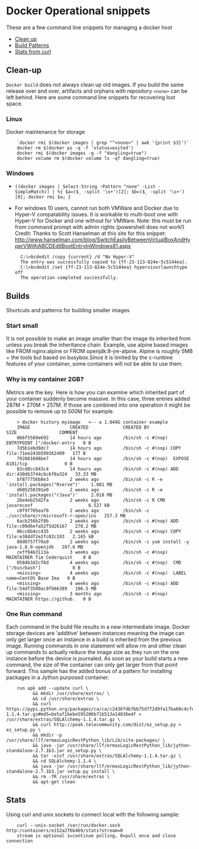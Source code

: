 # Docker Operational snippets
These are a few command line snippets for managing a docker host

* [Clean up](#clean-up)
* [Build Patterns](#builds)
* [Stats from curl](#stats)

## Clean-up
`Docker build` does not always clean up old images. If you build the same release over and over, artifacts and orphans with repository
`<none>` can be left behind. Here are some command line snippets for recovering lost space.

### Linux
Docker maintenance for storage

        `docker rmi $(docker images | grep "^<none>" | awk '{print $3}')`
        docker rm $(docker ps -q -f 'status=exited')
        docker rmi $(docker images -q -f "dangling=true")
        docker volume rm $(docker volume ls -qf dangling=true)

### Windows
* `((docker images | Select-String -Pattern "none" -List -SimpleMatch)) | %{ $a=($_ -split '\s+')[2]; $b=($_ -split '\s+')[0]; docker rmi $a; }`
* For windows 10 users, cannot run both VMWare and Docker due to Hyper-V compatability issues. It is workable to multi-boot one with Hyper-V for Docker and one without for VMWare. Note: this must be run from command prompt with admin rights (powershell does not work!) Credit: Thanks to Scott Hanselman at this site for this snippet:  http://www.hanselman.com/blog/SwitchEasilyBetweenVirtualBoxAndHyperVWithABCDEditBootEntryInWindows81.aspx

        C:\>bcdedit /copy {current} /d "No Hyper-V" 
        The entry was successfully copied to {ff-23-113-824e-5c5144ea}. 
        C:\>bcdedit /set {ff-23-113-824e-5c5144ea} hypervisorlaunchtype off 
        The operation completed successfully.

## Builds
Shortcuts and patterns for building smaller images
### Start small
It is not possible to make an image smaller than the image its inherited from unless you break the inheritance chain.
Example, use alpine based images like FROM nginx:alpine or FROM openjdk:8-jre-alpine. Alpine is roughly 5MB + the tools but
based on busybox.Since it is limited by the c-runtime features of your container, some containers will not be able to use them.

### Why is my container 2GB?
Metrics are the key. Here is how you can examine which inherited part of your container suddenly become massive. In this case, 
three entries added 287M + 270M + 257M. If those are combined into one operation it might be possible to remove up to 500M for example.

        > docker history myimage   <-- a 1.049G container example
        IMAGE               CREATED             CREATED BY                                      SIZE                COMMENT
        066f5589e692        14 hours ago        /bin/sh -c #(nop)  ENTRYPOINT ["/docker-entry   0 B
        7d5b1ebd9dc7        14 hours ago        /bin/sh -c #(nop) COPY file:71ee243b599362409   177 B
        792881606be7        14 hours ago        /bin/sh -c #(nop)  EXPOSE 8181/tcp              0 B
        83cd8cc843c4        14 hours ago        /bin/sh -c #(nop) ADD dir:430db3744c6c6f0a324   33.33 MB
        bf877756b8e3        2 weeks ago         /bin/sh -c R -e 'install.packages("Rserve")'    1.881 MB
        d605258391e0        2 weeks ago         /bin/sh -c R -e 'install.packages("rJava")'     2.018 MB
        26e4eb25d2fa        2 weeks ago         /bin/sh -c R CMD javareconf                     6.527 kB
        c0f9f705ea70        2 weeks ago         /bin/sh -c ./usr/share/r/microsoft-r-open/ins   257.3 MB
        6acb256b2f8b        2 weeks ago         /bin/sh -c #(nop) ADD file:c09d6efa52f5d26167   270.2 MB
        06cc6b4cc435        2 weeks ago         /bin/sh -c #(nop) COPY file:e38ddf2e2fc02c193   2.165 kB
        88d0757f70a9        2 weeks ago         /bin/sh -c yum install -y  java-1.8.0-openjdk   287.6 MB
        ceff9463113a        3 weeks ago         /bin/sh -c #(nop)  MAINTAINER Tim Cederquist    0 B
        0584b3d2cf6d        4 weeks ago         /bin/sh -c #(nop)  CMD ["/bin/bash"]            0 B
        <missing>           4 weeks ago         /bin/sh -c #(nop)  LABEL name=CentOS Base Ima   0 B
        <missing>           4 weeks ago         /bin/sh -c #(nop) ADD file:54df3580ac9fb66389   196.5 MB
        <missing>           3 months ago        /bin/sh -c #(nop)  MAINTAINER https://github.   0 B

### One Run command
Each command in the build file results in a new intermediate image. Docker storage devices are 'additive' between instances meaning the 
image can only get larger once an instance in a build is inherited from the previous image. Running commands in one statement
will allow rm and other clean up commands to actually reduce the image size as they run on the one instance 
before the device is journaled. As soon as your build starts a new command, the size of the container 
can only get larger from that point forward. This sample has the added bonus of a pattern for installing packages in a
Jython purposed container.

        run apk add --update curl \
              && mkdir /usr/share/extras/ \
              && cd /usr/share/extras \
              && curl https://pypi.python.org/packages/ca/ca/c2436fdb7bb75d772d9fa17ba60c4cfded6284eed053a7274b2beb96596a/SQLAlchemy-1.1.4.tar.gz#md5=be5af1bebe595206b71b513a14836e4f > /usr/share/extras/SQLAlchemy-1.1.4.tar.gz \
              && curl http://peak.telecommunity.com/dist/ez_setup.py > ez_setup.py \ 
              && mkdir -p /usr/share/llf/ermasLogicRestPython_lib/Lib/site-packages/ \
              && java -jar /usr/share/llf/ermasLogicRestPython_lib/jython-standalone-2.7.1b3.jar ez_setup.py \
              && tar -xzvf /usr/share/extras/SQLAlchemy-1.1.4.tar.gz \
              && cd SQLAlchemy-1.1.4 \
              && java -jar /usr/share/llf/ermasLogicRestPython_lib/jython-standalone-2.7.1b3.jar setup.py install \
              && rm -fR /usr/share/extras \
              && apt-get clean
              
## Stats
Using curl and unix sockets to connect local with the following sample:

        curl --unix-socket /var/run/docker.sock http:/containers/e152a2f6b469/stats?stream=0
        stream is optional 1=continue polling, 0=pull once and close connection
